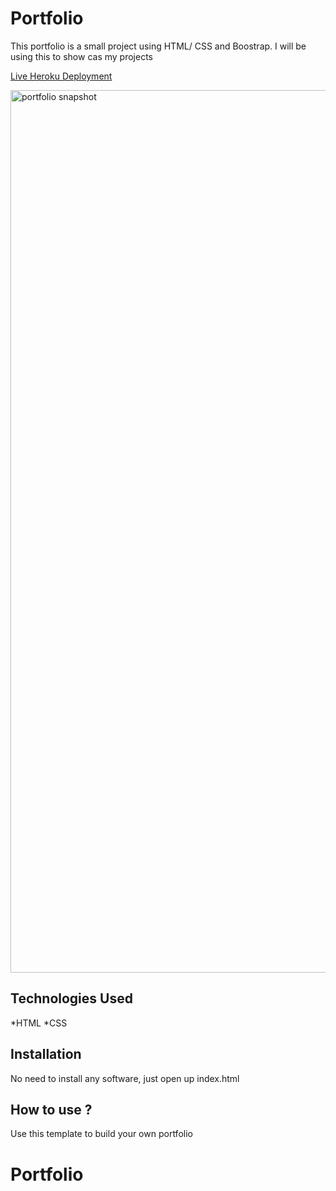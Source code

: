 # Portfolio

This portfolio is a small project using HTML/ CSS and Boostrap. I will be using this to show cas my projects

[Live Heroku Deployment](https://jaxportfolio.herokuapp.com/)

<img width="1412" alt="portfolio snapshot" src="https://user-images.githubusercontent.com/104921728/185712272-0c884575-e268-40e9-822e-5c23d96938e4.png">



## Technologies Used

*HTML
*CSS

## Installation

No need to install any software, just open up index.html

## How to use ?

Use this template to build your own portfolio
# Portfolio
